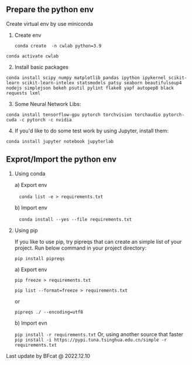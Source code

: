 ## **Prepare the python env**

Create virtual env by use miniconda

1) Create env

   `conda create  -n cwlab python=3.9`

`conda activate cwlab`

2. Install basic packages

`conda install scipy numpy matplotlib pandas ipython ipykernel scikit-learn scikit-learn-intelex statsmodels patsy seaborn beautifulsoup4 nodejs simplejson bokeh psutil pylint flake8 yapf autopep8 black requests lxml`

3. Some Neural Network Libs:

`conda install tensorflow-gpu pytorch torchvision torchaudio pytorch-cuda -c pytorch -c nvidia`

4. If you'd like to do some test work by using Jupyter, install them:

`conda install jupyter notebook jupyterlab`

## **Exprot/Import the python env**

1. Using conda

   a) Export env

      `conda list -e > requirements.txt`

   b) Import env

      `conda install --yes --file requirements.txt`

2. Using pip

   If you like to use pip, try pipreqs that can create an simple list of your project. Run below command in your project directory:

   `pip install pipreqs`

   a) Export env

   `pip freeze > requirements.txt`


   `pip list --format=freeze > requirements.txt`

      or

   `pipreqs ./ --encoding=utf8`

   b) Import evn

   `pip install -r requirements.txt`
      Or,  using another source that faster
   `pip install -i https://pypi.tuna.tsinghua.edu.cn/simple -r  requirements.txt`

Last update by BFcat @ 2022.12.10
